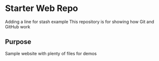 # Starter Web Repo
Adding a line for stash example
This repository is for showing how Git and GitHub work

## Purpose

Sample website with plenty of files for demos